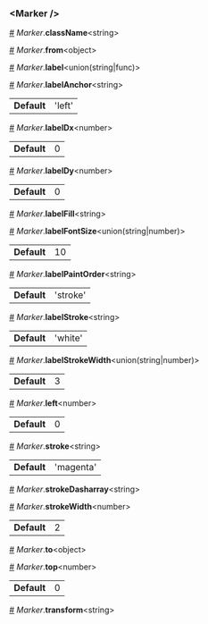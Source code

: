 <h3 id="marker-">&lt;Marker /&gt;</h3>


<a id="#Marker__className" name="Marker__className" href="#Marker__className">#</a> *Marker*.**className**&lt;string&gt;  

<a id="#Marker__from" name="Marker__from" href="#Marker__from">#</a> *Marker*.**from**&lt;object&gt;  

<a id="#Marker__label" name="Marker__label" href="#Marker__label">#</a> *Marker*.**label**&lt;union(string|func)&gt;  

<a id="#Marker__labelAnchor" name="Marker__labelAnchor" href="#Marker__labelAnchor">#</a> *Marker*.**labelAnchor**&lt;string&gt;  <table><tr><td><strong>Default</strong></td><td>'left'</td></td></table>

<a id="#Marker__labelDx" name="Marker__labelDx" href="#Marker__labelDx">#</a> *Marker*.**labelDx**&lt;number&gt;  <table><tr><td><strong>Default</strong></td><td>0</td></td></table>

<a id="#Marker__labelDy" name="Marker__labelDy" href="#Marker__labelDy">#</a> *Marker*.**labelDy**&lt;number&gt;  <table><tr><td><strong>Default</strong></td><td>0</td></td></table>

<a id="#Marker__labelFill" name="Marker__labelFill" href="#Marker__labelFill">#</a> *Marker*.**labelFill**&lt;string&gt;  

<a id="#Marker__labelFontSize" name="Marker__labelFontSize" href="#Marker__labelFontSize">#</a> *Marker*.**labelFontSize**&lt;union(string|number)&gt;  <table><tr><td><strong>Default</strong></td><td>10</td></td></table>

<a id="#Marker__labelPaintOrder" name="Marker__labelPaintOrder" href="#Marker__labelPaintOrder">#</a> *Marker*.**labelPaintOrder**&lt;string&gt;  <table><tr><td><strong>Default</strong></td><td>'stroke'</td></td></table>

<a id="#Marker__labelStroke" name="Marker__labelStroke" href="#Marker__labelStroke">#</a> *Marker*.**labelStroke**&lt;string&gt;  <table><tr><td><strong>Default</strong></td><td>'white'</td></td></table>

<a id="#Marker__labelStrokeWidth" name="Marker__labelStrokeWidth" href="#Marker__labelStrokeWidth">#</a> *Marker*.**labelStrokeWidth**&lt;union(string|number)&gt;  <table><tr><td><strong>Default</strong></td><td>3</td></td></table>

<a id="#Marker__left" name="Marker__left" href="#Marker__left">#</a> *Marker*.**left**&lt;number&gt;  <table><tr><td><strong>Default</strong></td><td>0</td></td></table>

<a id="#Marker__stroke" name="Marker__stroke" href="#Marker__stroke">#</a> *Marker*.**stroke**&lt;string&gt;  <table><tr><td><strong>Default</strong></td><td>'magenta'</td></td></table>

<a id="#Marker__strokeDasharray" name="Marker__strokeDasharray" href="#Marker__strokeDasharray">#</a> *Marker*.**strokeDasharray**&lt;string&gt;  

<a id="#Marker__strokeWidth" name="Marker__strokeWidth" href="#Marker__strokeWidth">#</a> *Marker*.**strokeWidth**&lt;number&gt;  <table><tr><td><strong>Default</strong></td><td>2</td></td></table>

<a id="#Marker__to" name="Marker__to" href="#Marker__to">#</a> *Marker*.**to**&lt;object&gt;  

<a id="#Marker__top" name="Marker__top" href="#Marker__top">#</a> *Marker*.**top**&lt;number&gt;  <table><tr><td><strong>Default</strong></td><td>0</td></td></table>

<a id="#Marker__transform" name="Marker__transform" href="#Marker__transform">#</a> *Marker*.**transform**&lt;string&gt;  

